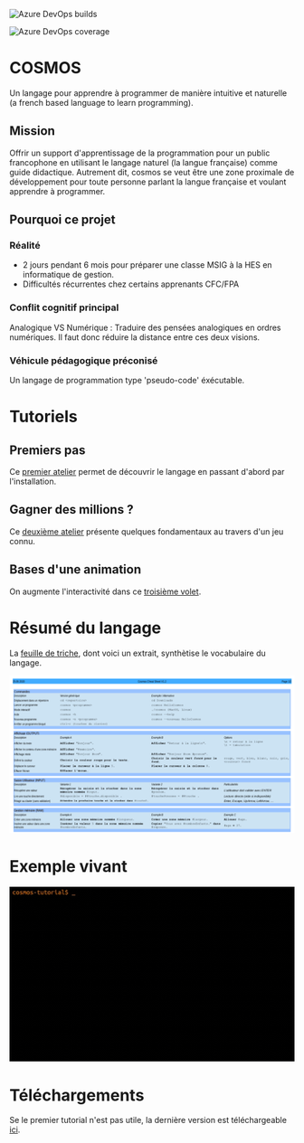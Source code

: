![Azure DevOps builds](https://img.shields.io/azure-devops/build/jonathanMelly/cosmos/10/integration?stage=MergeIntoMaster&logo=Azure-Pipelines&logoColor=orange&style=flat)

![Azure DevOps coverage](https://img.shields.io/azure-devops/coverage/jonathanMelly/cosmos/9?logo=Azure-Devops&logoColor=yellow)

# COSMOS
Un langage pour apprendre à programmer de manière intuitive et naturelle (a french based language to learn programming).

## Mission
Offrir un support d'apprentissage de la programmation pour un public francophone en utilisant le langage naturel (la langue française)
comme guide didactique. Autrement dit, cosmos se veut être une zone proximale de développement pour toute personne parlant la langue française et
voulant apprendre à programmer.

## Pourquoi ce projet

### Réalité
- 2 jours pendant 6 mois pour préparer une classe MSIG à la HES en informatique de gestion.
- Difficultés récurrentes chez certains apprenants CFC/FPA

### Conflit cognitif principal
Analogique VS Numérique : Traduire des pensées analogiques en ordres numériques.
Il faut donc réduire la distance entre ces deux visions.

### Véhicule pédagogique préconisé
Un langage de programmation type 'pseudo-code' éxécutable.

# Tutoriels

## Premiers pas
Ce [premier atelier](https://labs.section-inf.ch/codelabs/cosmos-base-00-hello/index.html) permet de découvrir le 
langage en passant d'abord par l'installation.

## Gagner des millions ?
Ce [deuxième atelier](https://labs.section-inf.ch/codelabs/cosmos-base-01-million/index.html) présente quelques 
fondamentaux au travers d'un jeu connu.

## Bases d'une animation
On augmente l'interactivité dans ce [troisième volet](https://labs.section-inf.ch/codelabs/cosmos-base-02-animation/index.html).

# Résumé du langage
La [feuille de triche](https://github.com/jonathanMelly/cosmos/raw/integration/doc/cheatsheet.pdf), dont voici un extrait, synthètise le vocabulaire du langage.

![Cheatsheet-short](https://github.com/jonathanMelly/cosmos/raw/integration/doc/cheatsheet-short.png)

# Exemple vivant
![Exemple](https://github.com/jonathanMelly/cosmos/raw/integration/doc/cosmos-exemple.gif)

# Téléchargements
Se le premier tutorial n'est pas utile, la dernière version est téléchargeable [ici](https://github.com/jonathanMelly/cosmos/releases/latest/).